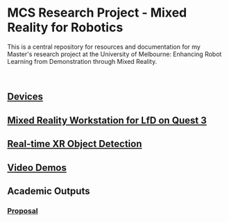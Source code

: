 # MCS Research Project - Mixed Reality for Robotics

This is a central repository for resources and documentation for my Master's research project at the University of Melbourne: Enhancing Robot Learning from Demonstration through Mixed Reality.

<br>

## [Devices](docs/devices.md)



## [Mixed Reality Workstation for LfD on Quest 3](https://github.com/LOOP115/MCS_XR_Quest3)



## [Real-time XR Object Detection](https://github.com/LOOP115/YOLOv8_Quest3)



## [Video Demos](https://www.youtube.com/playlist?list=PLGZ6M30GmbVM7x_OCORl0q7Z4LuDY4KiY)



## Academic Outputs

### [Proposal](docs//proposal/proposal.pdf)


